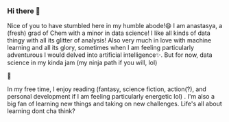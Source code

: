 ### Hi there 👋

Nice of you to have stumbled here in my humble abode!😄 I am anastasya, a (fresh) grad of Chem with a minor in data science! I like all kinds of data thingy with all its glitter of analysis! Also very much in love with machine learning and all its glory, sometimes when I am feeling particularly adventurous I would delved into artificial intelligence✨. 
But for now, data science in my kinda jam (my ninja path if you will, lol)

🌱

In my free time, I enjoy reading (fantasy, science fiction, action(?), and personal development if I am feeling particularly energetic lol) . I'm also a big fan of learning new things and taking on new challenges. Life's all about learning dont cha think? 


